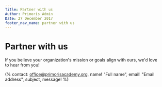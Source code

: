 ```yaml
---
Title: Partner with us
Author: Primoris Admin
Date: 27 December 2017
footer_nav_name: partner with us
---
```


<h1>Partner with us</h1>
<p>If you believe your organization's mission or goals align with ours, we'd love to hear from you!</p>


(% contact:
    office@primorisacademy.org,
    name! "Full name",
    email! "Email address",
    subject,
    message!
%)